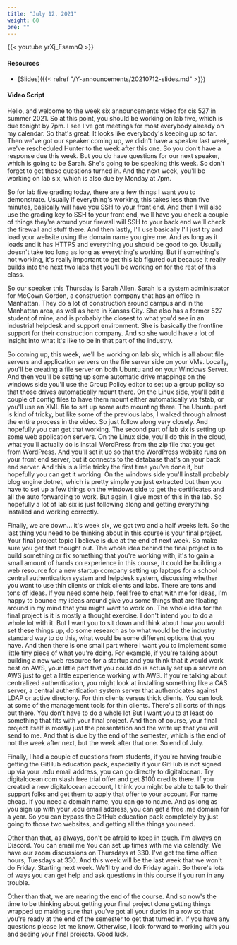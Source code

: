 ```yaml
---
title: "July 12, 2021"
weight: 60
pre: ""
---
```


{{< youtube yrXj_FsamnQ >}}

#### Resources

* [Slides]({{< relref "/Y-announcements/20210712-slides.md" >}})

#### Video Script

Hello, and welcome to the week six announcements video for cis 527 in summer 2021. So at this point, you should be working on lab five, which is due tonight by 7pm. I see I've got meetings for most everybody already on my calendar. So that's great. It looks like everybody's keeping up so far. Then we've got our speaker coming up, we didn't have a speaker last week, we've rescheduled Hunter to the week after this one. So you don't have a response due this week. But you do have questions for our next speaker, which is going to be Sarah. She's going to be speaking this week. So don't forget to get those questions turned in. And the next week, you'll be working on lab six, which is also due by Monday at 7pm. 

So for lab five grading today, there are a few things I want you to demonstrate. Usually if everything's working, this takes less than five minutes, basically will have you SSH to your front end. And then I will also use the grading key to SSH to your front end, we'll have you check a couple of things they're around your firewall will SSH to your back end we'll check the firewall and stuff there. And then lastly, I'll use basically I'll just try and load your website using the domain name you give me. And as long as it loads and it has HTTPS and everything you should be good to go. Usually doesn't take too long as long as everything's working. But if something's not working, it's really important to get this lab figured out because it really builds into the next two labs that you'll be working on for the rest of this class. 

So our speaker this Thursday is Sarah Allen. Sarah is a system administrator for McCown Gordon, a construction company that has an office in Manhattan. They do a lot of construction around campus and in the Manhattan area, as well as here in Kansas City. She also has a former 527 student of mine, and is probably the closest to what you'd see in an industrial helpdesk and support environment. She is basically the frontline support for their construction company. And so she would have a lot of insight into what it's like to be in that part of the industry. 

So coming up, this week, we'll be working on lab six, which is all about file servers and application servers on the file server side on your VMs. Locally, you'll be creating a file server on both Ubuntu and on your Windows Server. And then you'll be setting up some automatic drive mappings on the windows side you'll use the Group Policy editor to set up a group policy so that those drives automatically mount there. On the Linux side, you'll edit a couple of config files to have them mount either automatically via fstab, or you'll use an XML file to set up some auto mounting there. The Ubuntu part is kind of tricky, but like some of the previous labs, I walked through almost the entire process in the video. So just follow along very closely. And hopefully you can get that working. The second part of lab six is setting up some web application servers. On the Linux side, you'll do this in the cloud, what you'll actually do is install WordPress from the zip file that you get from WordPress. And you'll set it up so that the WordPress website runs on your front end server, but it connects to the database that's on your back end server. And this is a little tricky the first time you've done it, but hopefully you can get it working. On the windows side you'll install probably blog engine dotnet, which is pretty simple you just extracted but then you have to set up a few things on the windows side to get the certificates and all the auto forwarding to work. But again, I give most of this in the lab. So hopefully a lot of lab six is just following along and getting everything installed and working correctly. 

Finally, we are down... it's week six, we got two and a half weeks left. So the last thing you need to be thinking about in this course is your final project. Your final project topic I believe is due at the end of next week. So make sure you get that thought out. The whole idea behind the final project is to build something or fix something that you're working with, it's to gain a small amount of hands on experience in this course, it could be building a web resource for a new startup company setting up laptops for a school central authentication system and helpdesk system, discussing whether you want to use thin clients or thick clients and labs. There are tons and tons of ideas. If you need some help, feel free to chat with me for ideas, I'm happy to bounce my ideas around give you some things that are floating around in my mind that you might want to work on. The whole idea for the final project is it is mostly a thought exercise. I don't intend you to do a whole lot with it. But I want you to sit down and think about how you would set these things up, do some research as to what would be the industry standard way to do this, what would be some different options that you have. And then there is one small part where I want you to implement some little tiny piece of what you're doing. For example, if you're talking about building a new web resource for a startup and you think that it would work best on AWS, your little part that you could do is actually set up a server on AWS just to get a little experience working with AWS. If you're talking about centralized authentication, you might look at installing something like a CAS server, a central authentication system server that authenticates against LDAP or active directory. For thin clients versus thick clients. You can look at some of the management tools for thin clients. There's all sorts of things out there. You don't have to do a whole lot But I want you to at least do something that fits with your final project. And then of course, your final project itself is mostly just the presentation and the write up that you will send to me. And that is due by the end of the semester, which is the end of not the week after next, but the week after that one. So end of July. 

Finally, I had a couple of questions from students, if you're having trouble getting the GitHub education pack, especially if your GitHub is not signed up via your .edu email address, you can go directly to digitalocean. Try digitalocean com slash free trial offer and get $100 credits there. If you created a new digitalocean account, I think you might be able to talk to their support folks and get them to apply that offer to your account. For name cheap. If you need a domain name, you can go to nc.me. And as long as you sign up with your .edu email address, you can get a free .me domain for a year. So you can bypass the GitHub education pack completely by just going to those two websites, and getting all the things you need. 

Other than that, as always, don't be afraid to keep in touch. I'm always on Discord. You can email me You can set up times with me via calendly. We have our zoom discussions on Thursdays at 330. I've got tee time office hours, Tuesdays at 330. And this week will be the last week that we won't do Friday. Starting next week. We'll try and do Friday again. So there's lots of ways you can get help and ask questions in this course if you run in any trouble. 

Other than that, we are nearing the end of the course. And so now's the time to be thinking about getting your final project done getting things wrapped up making sure that you've got all your ducks in a row so that you're ready at the end of the semester to get that turned in. If you have any questions please let me know. Otherwise, I look forward to working with you and seeing your final projects. Good luck. 

